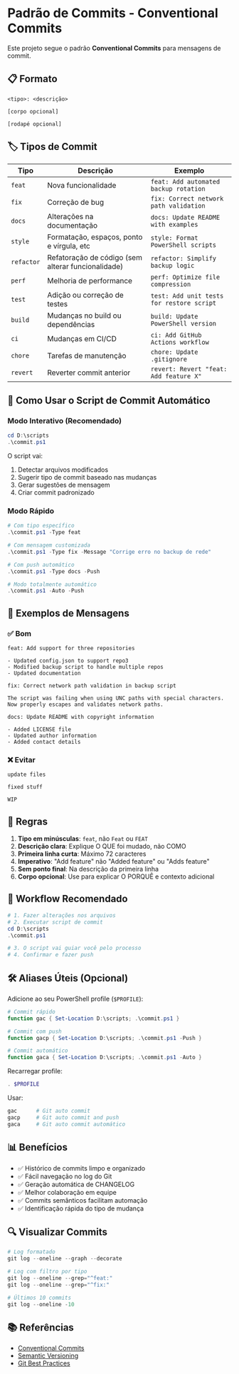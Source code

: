 # Padrão de Commits - Conventional Commits

Este projeto segue o padrão **Conventional Commits** para mensagens de commit.

## 📋 Formato

```
<tipo>: <descrição>

[corpo opcional]

[rodapé opcional]
```

## 🏷️ Tipos de Commit

| Tipo       | Descrição                                          | Exemplo                                    |
|------------|----------------------------------------------------|--------------------------------------------|
| `feat`     | Nova funcionalidade                                | `feat: Add automated backup rotation`      |
| `fix`      | Correção de bug                                    | `fix: Correct network path validation`     |
| `docs`     | Alterações na documentação                         | `docs: Update README with examples`        |
| `style`    | Formatação, espaços, ponto e vírgula, etc          | `style: Format PowerShell scripts`         |
| `refactor` | Refatoração de código (sem alterar funcionalidade) | `refactor: Simplify backup logic`          |
| `perf`     | Melhoria de performance                            | `perf: Optimize file compression`          |
| `test`     | Adição ou correção de testes                       | `test: Add unit tests for restore script`  |
| `build`    | Mudanças no build ou dependências                  | `build: Update PowerShell version`         |
| `ci`       | Mudanças em CI/CD                                  | `ci: Add GitHub Actions workflow`          |
| `chore`    | Tarefas de manutenção                              | `chore: Update .gitignore`                 |
| `revert`   | Reverter commit anterior                           | `revert: Revert "feat: Add feature X"`     |

## 🚀 Como Usar o Script de Commit Automático

### Modo Interativo (Recomendado)

```powershell
cd D:\scripts
.\commit.ps1
```

O script vai:
1. Detectar arquivos modificados
2. Sugerir tipo de commit baseado nas mudanças
3. Gerar sugestões de mensagem
4. Criar commit padronizado

### Modo Rápido

```powershell
# Com tipo específico
.\commit.ps1 -Type feat

# Com mensagem customizada
.\commit.ps1 -Type fix -Message "Corrige erro no backup de rede"

# Com push automático
.\commit.ps1 -Type docs -Push

# Modo totalmente automático
.\commit.ps1 -Auto -Push
```

## 📝 Exemplos de Mensagens

### ✅ Bom

```
feat: Add support for three repositories

- Updated config.json to support repo3
- Modified backup script to handle multiple repos
- Updated documentation
```

```
fix: Correct network path validation in backup script

The script was failing when using UNC paths with special characters.
Now properly escapes and validates network paths.
```

```
docs: Update README with copyright information

- Added LICENSE file
- Updated author information
- Added contact details
```

### ❌ Evitar

```
update files
```

```
fixed stuff
```

```
WIP
```

## 🎯 Regras

1. **Tipo em minúsculas**: `feat`, não `Feat` ou `FEAT`
2. **Descrição clara**: Explique O QUE foi mudado, não COMO
3. **Primeira linha curta**: Máximo 72 caracteres
4. **Imperativo**: "Add feature" não "Added feature" ou "Adds feature"
5. **Sem ponto final**: Na descrição da primeira linha
6. **Corpo opcional**: Use para explicar O PORQUÊ e contexto adicional

## 🔄 Workflow Recomendado

```powershell
# 1. Fazer alterações nos arquivos
# 2. Executar script de commit
cd D:\scripts
.\commit.ps1

# 3. O script vai guiar você pelo processo
# 4. Confirmar e fazer push
```

## 🛠️ Aliases Úteis (Opcional)

Adicione ao seu PowerShell profile (`$PROFILE`):

```powershell
# Commit rápido
function gac { Set-Location D:\scripts; .\commit.ps1 }

# Commit com push
function gacp { Set-Location D:\scripts; .\commit.ps1 -Push }

# Commit automático
function gaca { Set-Location D:\scripts; .\commit.ps1 -Auto }
```

Recarregar profile:
```powershell
. $PROFILE
```

Usar:
```powershell
gac      # Git auto commit
gacp     # Git auto commit and push
gaca     # Git auto commit automático
```

## 📊 Benefícios

- ✅ Histórico de commits limpo e organizado
- ✅ Fácil navegação no log do Git
- ✅ Geração automática de CHANGELOG
- ✅ Melhor colaboração em equipe
- ✅ Commits semânticos facilitam automação
- ✅ Identificação rápida do tipo de mudança

## 🔍 Visualizar Commits

```powershell
# Log formatado
git log --oneline --graph --decorate

# Log com filtro por tipo
git log --oneline --grep="^feat:"
git log --oneline --grep="^fix:"

# Últimos 10 commits
git log --oneline -10
```

## 📚 Referências

- [Conventional Commits](https://www.conventionalcommits.org/)
- [Semantic Versioning](https://semver.org/)
- [Git Best Practices](https://git-scm.com/book/en/v2/Distributed-Git-Contributing-to-a-Project)
